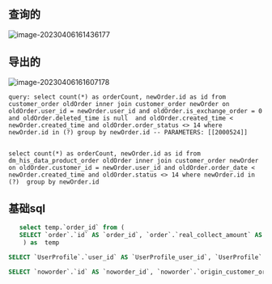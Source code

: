 

## 查询的





![image-20230406161436177](C:\Users\刘伟华\Documents\temp\github-md\通用\4.6.assets\image-20230406161436177.png)



## 导出的

![image-20230406161607178](C:\Users\刘伟华\Documents\temp\github-md\通用\4.6.assets\image-20230406161607178.png)





```
query: select count(*) as orderCount, newOrder.id as id from customer_order oldOrder inner join customer_order newOrder on oldOrder.user_id = newOrder.user_id and oldOrder.is_exchange_order = 0 and oldOrder.deleted_time is null  and oldOrder.created_time < newOrder.created_time and oldOrder.order_status <> 14 where newOrder.id in (?) group by newOrder.id -- PARAMETERS: [[2000524]]


select count(*) as orderCount, newOrder.id as id from dm_his_data_product_order oldOrder inner join customer_order newOrder on oldOrder.customer_id = newOrder.user_id and oldOrder.order_date < newOrder.created_time and oldOrder.status <> 14 where newOrder.id in (?)  group by newOrder.id
```





## 基础sql

```sql
   select temp.`order_id` from (
   SELECT `order`.`id` AS `order_id`, `order`.`real_collect_amount` AS `order_real_collect_amount` FROM `customer_order` `order` WHERE ( 1 = 1 AND `order`.`order_status` in (1,2,3,5,6,7,14,15) AND `order`.`created_time` >= "2023-02-28T16:00:00.000Z" ) AND ( `order`.`deleted_time` IS NULL ) ORDER BY `order`.`id` DESC LIMIT 1000
    ) as  temp
```





``` sql
SELECT `UserProfile`.`user_id` AS `UserProfile_user_id`, `UserProfile`.`real_name` AS `UserProfile_real_name` FROM `user_profile` `UserProfile` WHERE ( `UserProfile`.`user_id` IN (?, ?, ?, ?, ?, ?, ?, ?, ?, ?, ?) ) AND ( `UserProfile`.`deleted_time` IS NULL )
```



```sql
SELECT `noworder`.`id` AS `noworder_id`, `noworder`.`origin_customer_order_id` as originCustomerOrderId FROM `customer_order` `noworder` WHERE ( `noworder`.`origin_customer_order_id` in (?, ?, ?, ?, ?, ?, ?, ?, ?, ?, ?) ) AND ( `noworder`.`deleted_time` IS NULL ) 
```

